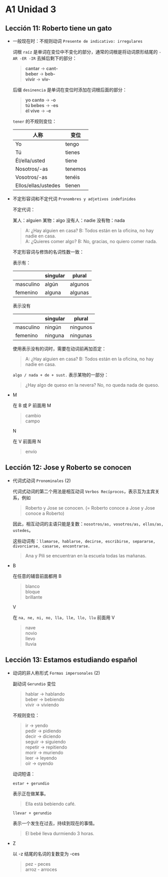 # A1 Unidad 3

## Lección 11: Roberto tiene un gato

- 一般现在时：不规则动词 `Presente de indicativo: irregulares`

  词根 `raíz` 是单词在变位中不变化的部分，通常的词根是将动词原形结尾的 `-AR -ER -IR` 去掉后剩下的部分：

  > **cantar** -> **cant-** <br> **beber** -> **beb-** <br> **vivir** -> **viv-** <br>

  后缀 `desinencia` 是单词在变位时添加在词根后面的部分：

  > **yo canto** -> **-o** <br> **tú bebes** -> **-es** <br> **él vive** -> **-e** <br>

  `tener` 的不规则变位：

  | 人称 | 变位 |
  | --- | --- |
  | Yo | tengo |
  | Tú | tienes |
  | Él/ella/usted | tiene |
  | Nosotros/-as | tenemos |
  | Vosotros/-as | tenéis |
  | Ellos/ellas/ustedes | tienen |

- 不定形容词和不定代词 `Pronombres y adjetivos indefinidos`

  不定代词：

  某人：alguien
  某物：algo
  没有人：nadie
  没有物：nada

  > A: ¿Hay alguien en casa? B: Todos están en la oficina, no hay nadie en casa. <br>
  > A: ¿Quieres comer algo? B: No, gracias, no quiero comer nada.

  不定形容词与修饰的名词性数一致：

  表示有：

  | | singular | plural |
  | --- | --- | --- |
  | masculino | algún | algunos |
  | femenino | alguna | algunas |

  表示没有

  | | singular | plural |
  | --- | --- | --- |
  | masculino | ningún | ningunos |
  | femenino | ninguna | ningunas |

  使用表示没有的词时，需要在动词前再加否定：

  > A: ¿Hay alguien en casa? B: Todos están en la oficina, no hay nadie en casa.

  `algo / nada + de + sust.` 表示某物的一部分：
  > ¿Hay algo de queso en la nevera? No, no queda nada de queso.

- M

  在 B 或 P 前面用 M
  > cambio <br>
  > campo

  N

  在 V 前面用 N
  > envío

## Lección 12: Jose y Roberto se conocen

- 代词式动词 `Pronominales` (2)

  代词式动词的第二个用法是相互动词 `Verbos Recíprocos`，表示互为主宾关系，例如

  > Roberto y Jose se conocen. (= Roberto conoce a Jose y Jose conoce a Roberto)

  因此，相互动词的主语只能是复数：`nosotros/as, vosotros/as, ellos/as, ustedes`。

  这些动词有：`llamarse, hablarse, decirse, escribirse, separarse, divorciarse, casarse, encontrarse.`

  > Ana y Pili se encuentran en la escuela todas las mañanas.

- B

  在任意的辅音前面都用 B

  > blanco <br>
  > bloque <br>
  > brillante <br>

  V

  在 `na, ne, ni, no, lla, lle, llo, llu` 前面用 V

  > nave <br>
  > novio <br>
  > llevo <br>
  > lluvia <br>

## Lección 13: Estamos estudiando español

- 动词的非人称形式 `Formas impersonales` (2)

  副动词 `Gerundio` 变位

  > hablar -> hablando <br>
  > beber -> bebiendo <br>
  > vivir -> viviendo

  不规则变位：

  > ir -> yendo <br>
  > pedir -> pidiendo <br>
  > decir -> diciendo <br>
  > seguir -> siguiendo <br>
  > repetir -> repitiendo <br>
  > morir -> muriendo <br>
  > leer -> leyendo <br>
  > oír -> oyendo

  动词短语：

  `estar + gerundio`

  表示正在做某事。

  > Ella está bebiendo café.

  `llevar + gerundio`

  表示一个发生在过去，持续到现在的事情。

  > El bebé lleva durmiendo 3 horas.

- Z

  以 -z 结尾的名词的复数变为 -ces

  > pez - peces <br>
  > arroz - arroces
